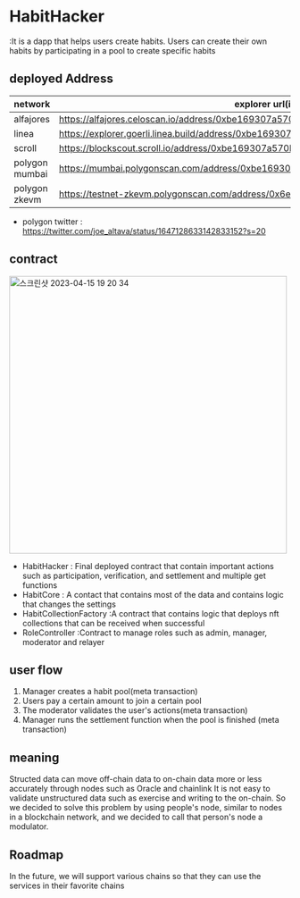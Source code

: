 # HabitHacker

:It is a dapp that helps users create habits. Users can create their own habits by participating in a pool to create specific habits

## deployed Address

| network        | explorer url(implement)                                                                          | explorer url(proxy)                                                                              |
| -------------- | ------------------------------------------------------------------------------------------------ | ------------------------------------------------------------------------------------------------ |
| alfajores      | https://alfajores.celoscan.io/address/0xbe169307a570E799d098d9884F565bf7E6821c36                 | https://alfajores.celoscan.io/address/0x02Dd2Eb340Bb12164D066fd8a18fe88851B4e778                 |
| linea          | https://explorer.goerli.linea.build/address/0xbe169307a570E799d098d9884F565bf7E6821c36/contracts | https://explorer.goerli.linea.build/address/0x02Dd2Eb340Bb12164D066fd8a18fe88851B4e778/contracts |
| scroll         | https://blockscout.scroll.io/address/0xbe169307a570E799d098d9884F565bf7E6821c36                  | https://blockscout.scroll.io/address/0x02Dd2Eb340Bb12164D066fd8a18fe88851B4e778                  |
| polygon mumbai | https://mumbai.polygonscan.com/address/0xbe169307a570E799d098d9884F565bf7E6821c36                | https://mumbai.polygonscan.com/address/0x02Dd2Eb340Bb12164D066fd8a18fe88851B4e778                |
| polygon zkevm  | https://testnet-zkevm.polygonscan.com/address/0x6e0d44023cD8f50fb04500Ea5b98B932fE332F66         | https://testnet-zkevm.polygonscan.com/address/0xc4D040B5Dee8B034429A767A10059b7a529E9F74         |

- polygon twitter : https://twitter.com/joe_altava/status/1647128633142833152?s=20

## contract

<img width="497" alt="스크린샷 2023-04-15 19 20 34" src="https://user-images.githubusercontent.com/97350083/232208107-9b245f7c-d2d2-4925-a1cc-e989e8eeef68.png">

- HabitHacker
  : Final deployed contract that contain important actions such as participation, verification, and settlement and multiple get functions
- HabitCore
  : A contact that contains most of the data and contains logic that changes the settings
- HabitCollectionFactory
  :A contract that contains logic that deploys nft collections that can be received when successful
- RoleController
  :Contract to manage roles such as admin, manager, moderator and relayer

## user flow

1. Manager creates a habit pool(meta transaction)
2. Users pay a certain amount to join a certain pool
3. The moderator validates the user's actions(meta transaction)
4. Manager runs the settlement function when the pool is finished (meta transaction)

## meaning

Structed data can move off-chain data to on-chain data more or less accurately through nodes such as Oracle and chainlink
It is not easy to validate unstructured data such as exercise and writing to the on-chain.
So we decided to solve this problem by using people's node, similar to nodes in a blockchain network, and we decided to call that person's node a modulator.

## Roadmap

In the future, we will support various chains so that they can use the services in their favorite chains
